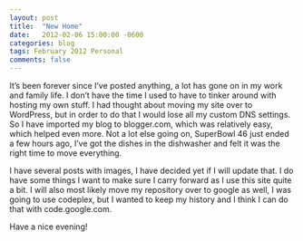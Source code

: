 ```yaml
---
layout: post
title:  "New Home"
date:   2012-02-06 15:00:00 -0600
categories: blog
tags: February 2012 Personal
comments: false
---
```

It’s been forever since I’ve posted anything, a lot has gone on in my work and family life. I don’t have the time I used to have to tinker around with hosting my own stuff. I had thought about moving my site over to WordPress, but in order to do that I would lose all my custom DNS settings.
So I have imported my blog to blogger.com, which was relatively easy, which helped even more.
Not a lot else going on, SuperBowl 46 just ended a few hours ago, I’ve got the dishes in the dishwasher and felt it was the right time to move everything.

I have several posts with images, I have decided yet if I will update that. I do have some things I want to make sure I carry forward as I use this site quite a bit. I will also most likely move my repository over to google as well, I was going to use codeplex, but I wanted to keep my history and I think I can do that with code.google.com.

Have a nice evening!
